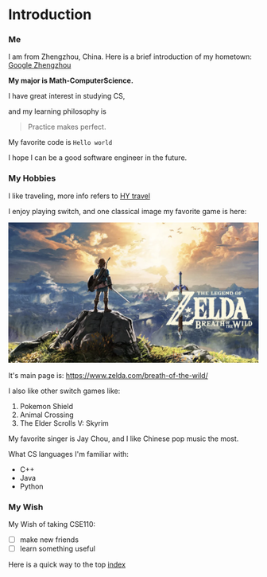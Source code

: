 # Introduction

### Me

I am from Zhengzhou, China. Here is a brief introduction of my hometown: [Google Zhengzhou](https://en.wikipedia.org/wiki/Zhengzhou)

**My major is Math-ComputerScience.**

I have great interest in studying CS, 

and my learning philosophy is

> Practice makes perfect.

My favorite code is `Hello world`

I hope I can be a good software engineer in the future.

### My Hobbies

I like traveling, more info refers to [HY travel](hy_travel.md)

I enjoy playing switch, and one classical image my favorite game is here:

![F G](https://github.com/h2yuan/CSE110/blob/main/zelda_picture.jpg)

It's main page is: https://www.zelda.com/breath-of-the-wild/

I also like other switch games like:

1. Pokemon Shield
2. Animal Crossing
3. The Elder Scrolls V: Skyrim

My favorite singer is Jay Chou, and I like Chinese pop music the most.

What CS languages I'm familiar with:

- C++
- Java
- Python

### My Wish

My Wish of taking CSE110:

- [ ] make new friends
- [ ] learn something useful

Here is a quick way to the top [index](#introduction)
